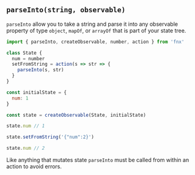 ## `parseInto(string, observable)`

`parseInto` allow you to take a string and parse it into any observable property of type `object`,
`mapOf`, or `arrayOf` that is part of your state tree.

```javascript
import { parseInto, createObservable, number, action } from 'fnx'

class State {
  num = number
  setFromString = action(s => str => {
    parseInto(s, str)
  }
}

const initialState = {
  num: 1
}

const state = createObservable(State, initialState)

state.num // 1

state.setFromString('{"num":2}')

state.num // 2
```

Like anything that mutates state `parseInto` must be called from within an action to avoid errors.